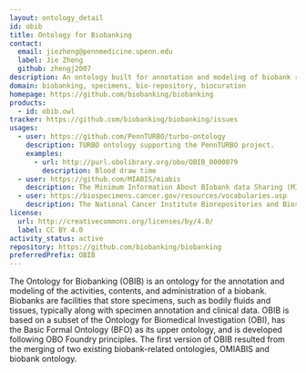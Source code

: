```yaml
---
layout: ontology_detail
id: obib
title: Ontology for Biobanking
contact:
  email: jiezheng@pennmedicine.upenn.edu
  label: Jie Zheng
  github: zhengj2007
description: An ontology built for annotation and modeling of biobank repository and biobanking administration
domain: biobanking, specimens, bio-repository, biocuration
homepage: https://github.com/biobanking/biobanking
products:
  - id: obib.owl
tracker: https://github.com/biobanking/biobanking/issues
usages:
  - user: https://github.com/PennTURBO/turbo-ontology
    description: TURBO ontology supporting the PennTURBO project.
    examples:
      - url: http://purl.obolibrary.org/obo/OBIB_0000079
        description: Blood draw time
  - user: https://github.com/MIABIS/miabis
    description: The Minimum Information About BIobank data Sharing (MIABIS) aims to standardize data elements used to describe biobanks, research on samples and associated data. General attributes to describe biobanks, sample collections and studies at an aggregated/metadata level are defined in MIABIS Core 2.0 (Merino-Martinez et al., 2016).
  - user: https://biospecimens.cancer.gov/resources/vocabularies.asp
    description: The National Cancer Institute Biorepositories and Biospecimen Research Branch (BBRB) is an international leader in research and policy activities related to biospecimen collection, processing, and storage, also known as biobanking.
license:
  url: http://creativecommons.org/licenses/by/4.0/
  label: CC BY 4.0
activity_status: active
repository: https://github.com/biobanking/biobanking
preferredPrefix: OBIB
---
```


The Ontology for Biobanking (OBIB) is an ontology for the annotation and modeling of the activities, contents, and administration of a biobank. Biobanks are facilities that store specimens, such as bodily fluids and tissues, typically along with specimen annotation and clinical data. OBIB is based on a subset of the Ontology for Biomedical Investigation (OBI), has the Basic Formal Ontology (BFO) as its upper ontology, and is developed following OBO Foundry principles. The first version of OBIB resulted from the merging of two existing biobank-related ontologies, OMIABIS and biobank ontology.
